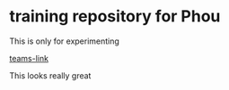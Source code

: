 # training repository for Phou
This is only for experimenting

[teams-link](https://teams.microsoft.com/l/channel/19%3a9a5981debe664626aaf80c0cce7aa5f2%40thread.skype/Generelt?groupId=46edfc25-8935-43d0-825f-af35b6e0ce98&tenantId=ca625151-ac00-4441-9024-c88fad6084da)

This looks really great
